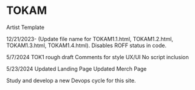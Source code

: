 # TOKAM

Artist Template

12/21/2023- (Update file name for TOKAM1.1.html, TOKAM1.2.html, TOKAM1.3.html, TOKAM1.4.html). Disables ROFF status in code.

5/7/2024
TOK1 rough draft
Comments for style UX/UI
No script inclusion

5/23/2024
Updated Landing Page
Updated Merch Page

Study and develop a new Devops cycle for this site.
